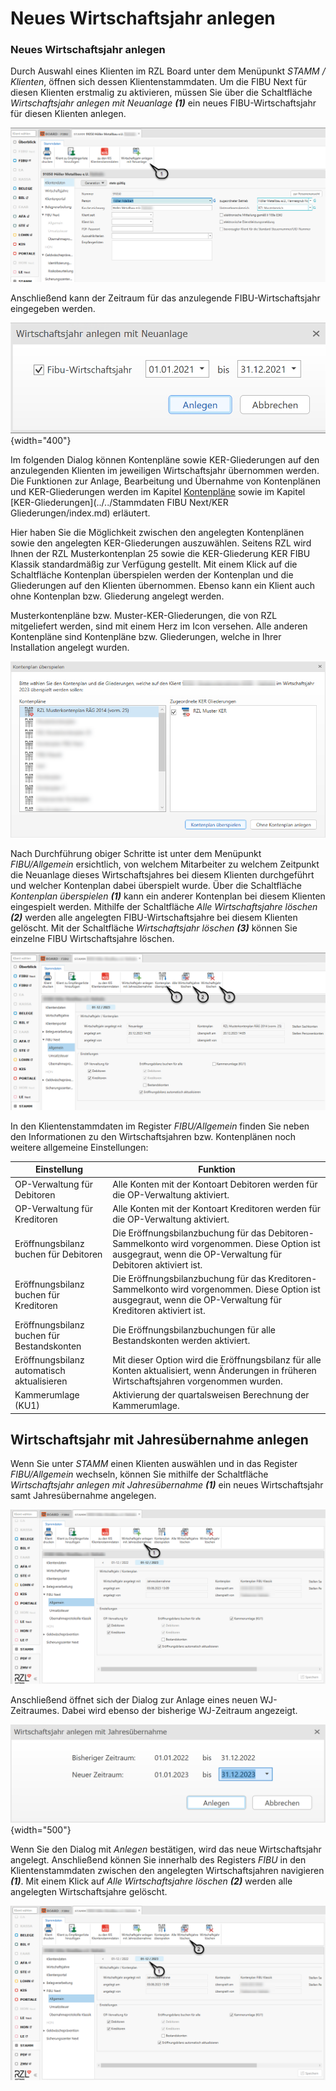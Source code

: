 # Neues Wirtschaftsjahr anlegen

### Neues Wirtschaftsjahr anlegen


Durch Auswahl eines Klienten im RZL Board unter dem Menüpunkt *STAMM / Klienten*, öffnen sich dessen Klientenstammdaten. Um die FIBU Next für diesen Klienten erstmalig zu aktivieren, müssen Sie über die Schaltfläche *Wirtschaftsjahr anlegen mit Neuanlage* ***(1)*** ein neues FIBU-Wirtschaftsjahr für diesen Klienten anlegen.



![Wirtschaftsjahr anlegen](img/image2.png)


Anschließend kann der Zeitraum für das anzulegende FIBU-Wirtschaftsjahr eingegeben werden.



![Image](<img/NeuesElement2.png>){width="400"}


Im folgenden Dialog können Kontenpläne sowie KER-Gliederungen auf den anzulegenden Klienten im jeweiligen Wirtschaftsjahr übernommen werden. Die Funktionen zur Anlage, Bearbeitung und Übernahme von Kontenplänen und KER-Gliederungen werden im Kapitel [Kontenpläne](../../Stammdaten/Kontenplane.md) sowie im Kapitel [KER-Gliederungen](../../Stammdaten FIBU Next/KER Gliederungen/index.md) erläutert.

Hier haben Sie die Möglichkeit zwischen den angelegten Kontenplänen sowie den angelegten KER-Gliederungen auszuwählen. Seitens RZL wird Ihnen der RZL Musterkontenplan 25 sowie die KER-Gliederung KER FIBU Klassik standardmäßig zur Verfügung gestellt. Mit einem Klick auf die Schaltfläche Kontenplan überspielen werden der Kontenplan und die Gliederungen auf den Klienten übernommen. Ebenso kann ein Klient auch ohne Kontenplan bzw. Gliederung angelegt werden.

Musterkontenpläne bzw. Muster-KER-Gliederungen, die von RZL mitgeliefert werden, sind mit einem Herz im Icon versehen. Alle anderen Kontenpläne sind Kontenpläne bzw. Gliederungen, welche in Ihrer Installation angelegt wurden.



![Image](<img/NeuesElement1.png>)


Nach Durchführung obiger Schritte ist unter dem Menüpunkt *FIBU/Allgemein* ersichtlich, von welchem Mitarbeiter zu welchem Zeitpunkt die Neuanlage dieses Wirtschaftsjahres bei diesem Klienten durchgeführt und welcher Kontenplan dabei überspielt wurde. Über die Schaltfläche *Kontenplan überspielen* ***(1)*** kann ein anderer Kontenplan bei diesem Klienten eingespielt werden. Mithilfe der Schaltfläche *Alle Wirtschaftsjahre löschen* ***(2)*** werden alle angelegten FIBU-Wirtschaftsjahre bei diesem Klienten gelöscht. Mit der Schaltfläche *Wirtschaftsjahr löschen* ***(3)*** können Sie einzelne FIBU Wirtschaftsjahre löschen.



![Wirtschaftsjahr löschen](img/image3.png)


In den Klientenstammdaten im Register *FIBU/Allgemein* finden Sie neben den Informationen zu den Wirtschaftsjahren bzw. Kontenplänen noch weitere allgemeine Einstellungen:

| Einstellung                                | Funktion                                                                                                                                                       |
| ------------------------------------------ | -------------------------------------------------------------------------------------------------------------------------------------------------------------- |
| OP-Verwaltung für Debitoren                | Alle Konten mit der Kontoart Debitoren werden für die OP-Verwaltung aktiviert.                                                                                 |
| OP-Verwaltung für Kreditoren               | Alle Konten mit der Kontoart Kreditoren werden für die OP-Verwaltung aktiviert.                                                                                |
| Eröffnungsbilanz buchen für Debitoren      | Die Eröffnungsbilanzbuchung für das Debitoren-Sammelkonto wird vorgenommen. Diese Option ist ausgegraut, wenn die OP-Verwaltung für Debitoren aktiviert ist.   |
| Eröffnungsbilanz buchen für Kreditoren     | Die Eröffnungsbilanzbuchung für das Kreditoren-Sammelkonto wird vorgenommen. Diese Option ist ausgegraut, wenn die OP-Verwaltung für Kreditoren aktiviert ist. |
| Eröffnungsbilanz buchen für Bestandskonten | Die Eröffnungsbilanzbuchungen für alle Bestandskonten werden aktiviert.                                                                                        |
| Eröffnungsbilanz automatisch aktualisieren | Mit dieser Option wird die Eröffnungsbilanz für alle Konten aktualisiert, wenn Änderungen in früheren Wirtschaftsjahren vorgenommen wurden.                    |
| Kammerumlage (KU1)                         | Aktivierung der quartalsweisen Berechnung der Kammerumlage.                                                                                                    |




## Wirtschaftsjahr mit Jahresübernahme anlegen


Wenn Sie unter *STAMM* einen Klienten auswählen und in das Register *FIBU/Allgemein* wechseln, können Sie mithilfe der Schaltfläche *Wirtschaftsjahr anlegen* *mit Jahresübernahme* ***(1)*** ein neues Wirtschaftsjahr samt Jahresübernahme angelegen.


![Image](<img/NeuesElement71.png>)


Anschließend öffnet sich der Dialog zur Anlage eines neuen WJ-Zeitraumes. Dabei wird ebenso der bisherige WJ-Zeitraum angezeigt.


![Image](<img/NeuesElement69.png>){width="500"}


Wenn Sie den Dialog mit *Anlegen* bestätigen, wird das neue Wirtschaftsjahr angelegt. Anschließend können Sie innerhalb des Registers *FIBU* in den Klientenstammdaten zwischen den angelegten Wirtschaftsjahren navigieren ***(1)***. Mit einem Klick auf *Alle Wirtschaftsjahre löschen* ***(2)*** werden alle angelegten Wirtschaftsjahre gelöscht.


![Image](<img/NeuesElement72.png>)


